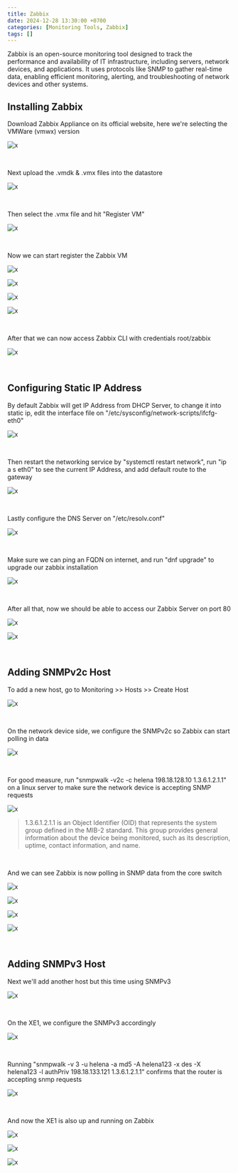 ```yaml
---
title: Zabbix
date: 2024-12-28 13:30:00 +0700
categories: [Monitoring Tools, Zabbix]
tags: []
---
```


Zabbix is an open-source monitoring tool designed to track the performance and availability of IT infrastructure, including servers, network devices, and applications. It uses protocols like SNMP to gather real-time data, enabling efficient monitoring, alerting, and troubleshooting of network devices and other systems.

## Installing Zabbix

Download Zabbix Appliance on its official website, here we're selecting the VMWare (vmwx) version

![x](/static/2024-12-28-zabbix/01.png)

<br>

Next upload the .vmdk & .vmx files into the datastore

![x](/static/2024-12-28-zabbix/02.png)

<br>

Then select the .vmx file and hit "Register VM"

![x](/static/2024-12-28-zabbix/03.png)

<br>

Now we can start register the Zabbix VM

![x](/static/2024-12-28-zabbix/04.png)

![x](/static/2024-12-28-zabbix/05.png)

![x](/static/2024-12-28-zabbix/06.png)

![x](/static/2024-12-28-zabbix/07.png)

<br>

After that we can now access Zabbix CLI with credentials root/zabbix

![x](/static/2024-12-28-zabbix/08.png)

<br>

## Configuring Static IP Address

By default Zabbix will get IP Address from DHCP Server, to change it into static ip, edit the interface file on "/etc/sysconfig/network-scripts/ifcfg-eth0"

![x](/static/2024-12-28-zabbix/09.png)

<br>

Then restart the networking service by "systemctl restart network", run "ip a s eth0" to see the current IP Address, and add default route to the gateway

![x](/static/2024-12-28-zabbix/10.png)

<br>
 
Lastly configure the DNS Server on "/etc/resolv.conf"

![x](/static/2024-12-28-zabbix/11.png)

<br>

Make sure we can ping an FQDN on internet, and run "dnf upgrade" to upgrade our zabbix installation

![x](/static/2024-12-28-zabbix/12.png)

<br>

After all that, now we should be able to access our Zabbix Server on port 80

![x](/static/2024-12-28-zabbix/13.png)

![x](/static/2024-12-28-zabbix/14.png)

<br>

## Adding SNMPv2c Host

To add a new host, go to Monitoring >> Hosts >> Create Host

![x](/static/2024-12-28-zabbix/15.png)

<br>

On the network device side, we configure the SNMPv2c so Zabbix can start polling in data

![x](/static/2024-12-28-zabbix/15a.png)

<br>

For good measure, run "snmpwalk -v2c -c helena 198.18.128.10 1.3.6.1.2.1.1" on a linux server to make sure the network device is accepting SNMP requests

![x](/static/2024-12-28-zabbix/15b.png)

> 1.3.6.1.2.1.1 is an Object Identifier (OID) that represents the system group defined in the MIB-2 standard. This group provides general information about the device being monitored, such as its description, uptime, contact information, and name.

<br>

And we can see Zabbix is now polling in SNMP data from the core switch

![x](/static/2024-12-28-zabbix/16.png)

![x](/static/2024-12-28-zabbix/17.png)

![x](/static/2024-12-28-zabbix/18.png)

![x](/static/2024-12-28-zabbix/18a.png)

<br>

## Adding SNMPv3 Host

Next we'll add another host but this time using SNMPv3

![x](/static/2024-12-28-zabbix/19.png)

<br>

On the XE1, we configure the SNMPv3 accordingly

![x](/static/2024-12-28-zabbix/20.png)

<br>

Running "snmpwalk -v 3 -u helena -a md5 -A helena123 -x des -X helena123 -l authPriv 198.18.133.121 1.3.6.1.2.1.1" confirms that the router is accepting snmp requests

![x](/static/2024-12-28-zabbix/20a.png)

<br>

And now the XE1 is also up and running on Zabbix

![x](/static/2024-12-28-zabbix/21.png)

![x](/static/2024-12-28-zabbix/22.png)

![x](/static/2024-12-28-zabbix/23.png)

<br>









